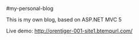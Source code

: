 #my-personal-blog

This is my own blog, based on ASP.NET MVC 5

Live demo: http://orentiger-001-site1.btempurl.com/
